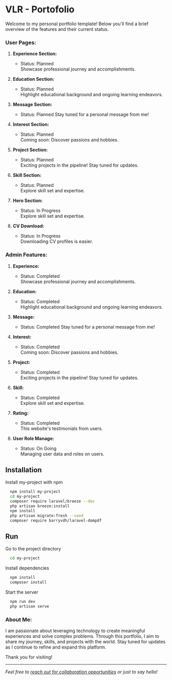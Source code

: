 # VLR - Portofolio

Welcome to my personal portfolio template! Below you'll find a brief overview of the features and their current status.

### User Pages:
1. **Experience Section:**  
   - Status: Planned  
   Showcase professional journey and accomplishments.

2. **Education Section:**  
   - Status: Planned  
   Highlight educational background and ongoing learning endeavors.

3. **Message Section:**  
   - Status: Planned 
   Stay tuned for a personal message from me!

4. **Interest Section:**  
   - Status: Planned  
   Coming soon: Discover passions and hobbies.

5. **Project Section:**  
   - Status: Planned  
   Exciting projects in the pipeline! Stay tuned for updates.

6. **Skill Section:**  
   - Status: Planned  
   Explore skill set and expertise.

6. **Hero Section:**  
   - Status: In Progress  
   Explore skill set and expertise.

6. **CV Download:**  
   - Status: In Progress  
   Downloading CV profiles is easier.

### Admin Features:

1. **Experience:**  
   - Status: Completed  
   Showcase professional journey and accomplishments.

2. **Education:**  
   - Status: Completed  
   Highlight educational background and ongoing learning endeavors.

3. **Message:**  
   - Status: Completed 
   Stay tuned for a personal message from me!

4. **Interest:**  
   - Status: Completed  
   Coming soon: Discover passions and hobbies.

5. **Project:**  
   - Status: Completed  
   Exciting projects in the pipeline! Stay tuned for updates.

6. **Skill:**  
   - Status: Completed  
   Explore skill set and expertise.

7. **Rating:**  
   - Status: Completed  
   This website's testimonials from users.

8. **User Role Manage:**  
   - Status: On Going  
   Managing user data and roles on users.



## Installation

Install my-project with npm

``` bash
  npm install my-project
  cd my-project
  composer require laravel/breeze --dev
  php artisan breeze:install
  npm install
  php artisan migrate:fresh --seed
  composer require barryvdh/laravel-dompdf
```

## Run 

Go to the project directory

```bash
  cd my-project
```

Install dependencies

```bash
  npm install
  composer install
```

Start the server

```bash
  npm run dev
  php artisan serve
```


### About Me:

I am passionate about leveraging technology to create meaningful experiences and solve complex problems. Through this portfolio, I aim to share my journey, skills, and projects with the world. Stay tuned for updates as I continue to refine and expand this platform.

Thank you for visiting!

---

*Feel free to [reach out for collaboration opportunities](mailto:skarluajitkas@gmail.com) or just to say hello!*
